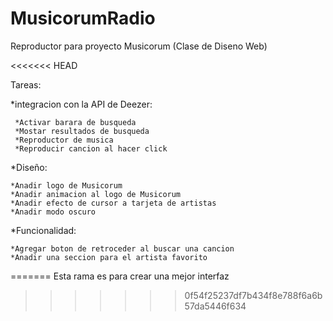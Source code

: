# MusicorumRadio
Reproductor para proyecto Musicorum (Clase de Diseno Web)

<<<<<<< HEAD
  
Tareas:

*integracion con la API de Deezer:
      	 
	 *Activar barara de busqueda 
 	 *Mostar resultados de busqueda
	 *Reproductor de musica 
	 *Reproducir cancion al hacer click
	 
*Diseño:

 	*Anadir logo de Musicorum 
	*Anadir animacion al logo de Musicorum
	*Anadir efecto de cursor a tarjeta de artistas 
 	*Anadir modo oscuro
	
 *Funcionalidad:
 
 	*Agregar boton de retroceder al buscar una cancion
	*Anadir una seccion para el artista favorito 
=======
Esta rama es para crear una mejor interfaz
>>>>>>> 0f54f25237df7b434f8e788f6a6b57da5446f634
